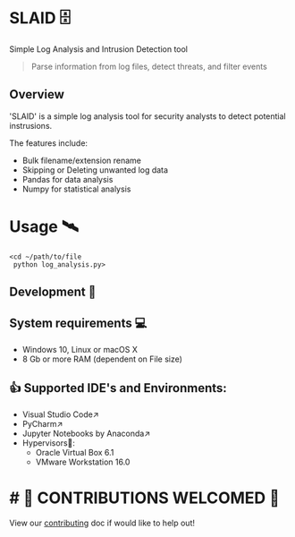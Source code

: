 # SLAID 🗄️

Simple Log Analysis and Intrusion Detection tool 

> Parse information from log files, detect threats, and filter events

## Overview
'SLAID' is a simple log analysis tool for security analysts to detect potential instrusions.

The features include:
- Bulk filename/extension rename
- Skipping or Deleting unwanted log data
- Pandas for data analysis
- Numpy for statistical analysis

# Usage 🛰️

```shell
<cd ~/path/to/file
 python log_analysis.py>
```

## Development 🔩

## System requirements 💻
 - Windows 10, Linux or macOS X
 -  8 Gb or more RAM (dependent on File size)

## 👍 Supported IDE's and Environments:
  - Visual Studio Code↗️
  - PyCharm↗️
  - Jupyter Notebooks by Anaconda↗️
  - Hypervisors🚥:
    - Oracle Virtual Box 6.1
    - VMware Workstation 16.0

# # 🔲 CONTRIBUTIONS WELCOMED 🤝
View our [contributing](./CONTRIBUTING.md) doc if would like to help out!
